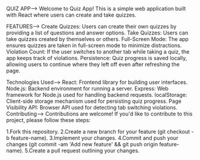 QUIZ APP-->
Welcome to Quiz App! This is a simple web application built with React where users can create and take quizzes.

FEATURES-->
Create Quizzes: Users can create their own quizzes by providing a list of questions and answer options.
Take Quizzes: Users can take quizzes created by themselves or others.
Full-Screen Mode: The app ensures quizzes are taken in full-screen mode to minimize distractions.
Violation Count: If the user switches to another tab while taking a quiz, the app keeps track of violations.
Persistence: Quiz progress is saved locally, allowing users to continue where they left off even after refreshing the page.


Technologies Used-->
React: Frontend library for building user interfaces.
Node.js: Backend environment for running a server.
Express: Web framework for Node.js used for handling backend requests.
localStorage: Client-side storage mechanism used for persisting quiz progress.
Page Visibility API: Browser API used for detecting tab switching violations.
Contributing-->
Contributions are welcome! If you'd like to contribute to this project, please follow these steps:

1.Fork this repository.
2.Create a new branch for your feature (git checkout -b feature-name).
3.Implement your changes.
4.Commit and push your changes (git commit -am 'Add new feature' && git push origin feature-name).
5.Create a pull request outlining your changes.
